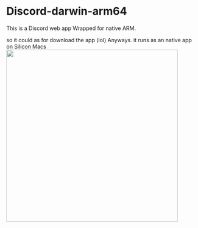 # Discord-darwin-arm64

This is a Discord web app Wrapped for native ARM.

so it could as for download the app (lol)
Anyways. it runs as an native app on Silicon Macs
<img src="./Captura%20de%20Tela%202021-09-26%20às%2015.16.43.png" width=450/>
